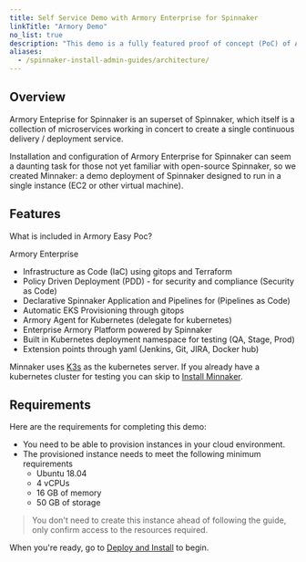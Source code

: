 ```yaml
---
title: Self Service Demo with Armory Enterprise for Spinnaker
linkTitle: "Armory Demo"
no_list: true
description: "This demo is a fully featured proof of concept (PoC) of Armory Enterprise for Spinnaker™. Walk through installation, configuration, and deployment using sample applications."
aliases:
  - /spinnaker-install-admin-guides/architecture/
---
```


## Overview

Armory Enteprise for Spinnaker is an superset of Spinnaker, which itself is a collection of microservices working in concert to create a single continuous delivery / deployment service.

Installation and configuration of Armory Enterprise for Spinnaker can seem a daunting task for those not yet familiar with open-source Spinnaker, so we created Minnaker: a demo deployment of Spinnaker designed to run in a single instance (EC2 or other virtual machine).

## Features

What is included in Armory Easy Poc? 

Armory Enterprise 

- Infrastructure as Code (IaC) using gitops and Terraform
- Policy Driven Deployment (PDD) - for security and compliance (Security as Code)
- Declarative Spinnaker Application and Pipelines for (Pipelines as Code)
- Automatic EKS Provisioning through gitops
- Armory Agent for Kubernetes (delegate for kubernetes)
- Enterprise Armory Platform powered by Spinnaker
- Built in Kubernetes deployment namespace for testing (QA, Stage, Prod)
- Extension points through yaml (Jenkins, Git, JIRA, Docker hub)

Minnaker uses [K3s](https://k3s.io/) as the kubernetes server. If you already have a kubernetes cluster for testing you can skip to [Install Minnaker](/docs/overview/demo/install-demo#install-minnaker).

## Requirements

Here are the requirements for completing this demo:

* You need to be able to provision instances in your cloud environment.
* The provisioned instance needs to meet the following minimum requirements
  * Ubuntu 18.04
  * 4 vCPUs
  * 16 GB of memory
  * 50 GB of storage

> You don't need to create this instance ahead of following the guide, only confirm access to the resources required.

When you're ready, go to [Deploy and Install](/docs/overview/demo/install-demo/) to begin.